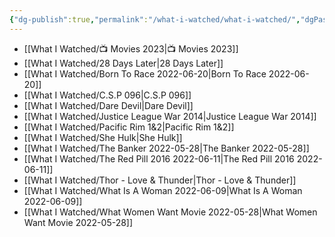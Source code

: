 ```yaml
---
{"dg-publish":true,"permalink":"/what-i-watched/what-i-watched/","dgPassFrontmatter":true,"noteIcon":"1","created":"2023-11-14T21:08:39.641+05:30","updated":"2023-12-10T09:02:17.044+05:30"}
---
```




- [[What I Watched/📺 Movies 2023\|📺 Movies 2023]]
- [[What I Watched/28 Days Later\|28 Days Later]]
- [[What I Watched/Born To Race 2022-06-20\|Born To Race 2022-06-20]]
- [[What I Watched/C.S.P 096\|C.S.P 096]]
- [[What I Watched/Dare Devil\|Dare Devil]]
- [[What I Watched/Justice League War 2014\|Justice League War 2014]]
- [[What I Watched/Pacific Rim 1&2\|Pacific Rim 1&2]]
- [[What I Watched/She Hulk\|She Hulk]]
- [[What I Watched/The Banker 2022-05-28\|The Banker 2022-05-28]]
- [[What I Watched/The Red Pill 2016 2022-06-11\|The Red Pill 2016 2022-06-11]]
- [[What I Watched/Thor - Love & Thunder\|Thor - Love & Thunder]]
- [[What I Watched/What Is A Woman 2022-06-09\|What Is A Woman 2022-06-09]]
- [[What I Watched/What Women Want Movie  2022-05-28\|What Women Want Movie  2022-05-28]]

